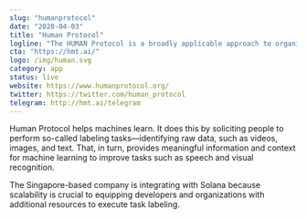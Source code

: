 ```yaml
---
slug: "humanprotocol"
date: "2020-04-03"
title: "Human Protocol"
logline: "The HUMAN Protocol is a broadly applicable approach to organizing, evaluating, and compensating human labor."
cta: "https://hmt.ai/"
logo: /img/human.svg
category: app
status: live
website: https://www.humanprotocol.org/
twitter: https://twitter.com/human_protocol
telegram: http://hmt.ai/telegram
---
```

Human Protocol helps machines learn. It does this by soliciting people to perform so-called labeling tasks—identifying raw data, such as videos, images, and text. That, in turn, provides meaningful information and context for machine learning to improve tasks such as speech and visual recognition.

The Singapore-based company is integrating with Solana because scalability is crucial to equipping developers and organizations with additional resources to execute task labeling.
